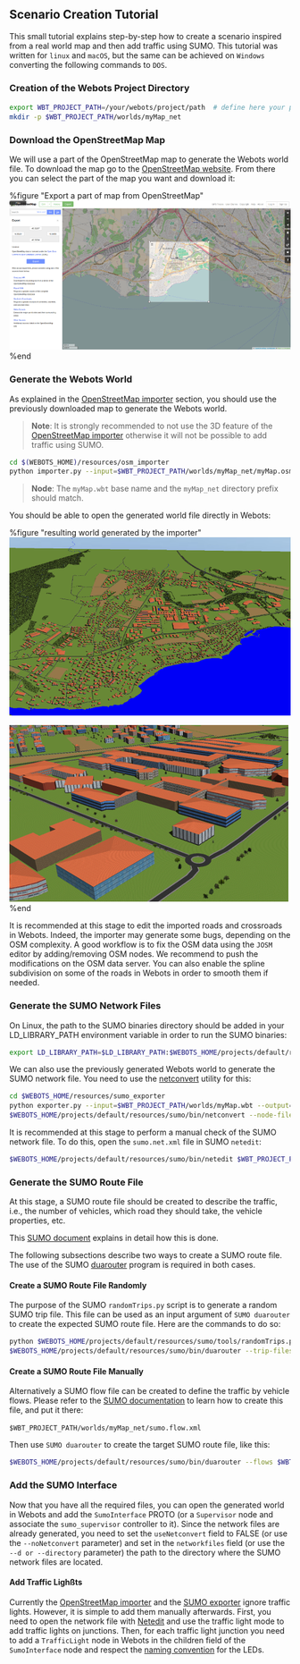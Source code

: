 ## Scenario Creation Tutorial

This small tutorial explains step-by-step how to create a scenario inspired from a real world map and then add traffic using SUMO.
This tutorial was written for `linux` and `macOS`, but the same can be achieved on `Windows` converting the following commands to `DOS`.

### Creation of the Webots Project Directory

```sh
export WBT_PROJECT_PATH=/your/webots/project/path  # define here your project path
mkdir -p $WBT_PROJECT_PATH/worlds/myMap_net
```

### Download the OpenStreetMap Map

We will use a part of the OpenStreetMap map to generate the Webots world file.
To download the map go to the [OpenStreetMap website](https://www.openstreetmap.org/export).
From there you can select the part of the map you want and download it:

%figure "Export a part of map from OpenStreetMap"
![osm_export.png](images/osm_export.png)
%end

### Generate the Webots World

As explained in the [OpenStreetMap importer](openstreetmap-importer.md) section, you should use the previously downloaded map to generate the Webots world.

> **Note**: It is strongly recommended to not use the 3D feature of the [OpenStreetMap importer](openstreetmap-importer.md) otherwise it will not be possible to add traffic using SUMO.

```sh
cd $(WEBOTS_HOME)/resources/osm_importer
python importer.py --input=$WBT_PROJECT_PATH/worlds/myMap_net/myMap.osm --output=$WBT_PROJECT_PATH/worlds/myMap.wbt
```

> **Node**: The `myMap.wbt` base name and the `myMap_net` directory prefix should match.

You should be able to open the generated world file directly in Webots:

%figure "resulting world generated by the importer"
![osm_tutorial_import1.png](images/osm_tutorial_import1.png)

![osm_tutorial_import2.png](images/osm_tutorial_import2.png)
%end

It is recommended at this stage to edit the imported roads and crossroads in Webots.
Indeed, the importer may generate some bugs, depending on the OSM complexity.
A good workflow is to fix the OSM data using the `JOSM` editor by adding/removing OSM nodes.
We recommend to push the modifications on the OSM data server.
You can also enable the spline subdivision on some of the roads in Webots in order to smooth them if needed.

### Generate the SUMO Network Files

On Linux, the path to the SUMO binaries directory should be added in your LD\_LIBRARY\_PATH environment variable in order to run the SUMO binaries:

```sh
export LD_LIBRARY_PATH=$LD_LIBRARY_PATH:$WEBOTS_HOME/projects/default/resources/sumo/bin
```

We can also use the previously generated Webots world to generate the SUMO network file.
You need to use the [netconvert](http://sumo.dlr.de/wiki/NETCONVERT) utility for this:

```sh
cd $WEBOTS_HOME/resources/sumo_exporter
python exporter.py --input=$WBT_PROJECT_PATH/worlds/myMap.wbt --output=$WBT_PROJECT_PATH/worlds/myMap_net
$WEBOTS_HOME/projects/default/resources/sumo/bin/netconvert --node-files=$WBT_PROJECT_PATH/worlds/myMap_net/sumo.nod.xml --edge-files=$WBT_PROJECT_PATH/worlds/myMap_net/sumo.edg.xml --output-file=$WBT_PROJECT_PATH/worlds/myMap_net/sumo.net.xml
```

It is recommended at this stage to perform a manual check of the SUMO network file.
To do this, open the `sumo.net.xml` file in SUMO `netedit`:

```sh
$WEBOTS_HOME/projects/default/resources/sumo/bin/netedit $WBT_PROJECT_PATH/worlds/myMap_net/sumo.net.xml
```

### Generate the SUMO Route File

At this stage, a SUMO route file should be created to describe the traffic, i.e., the number of vehicles, which road they should take, the vehicle properties, etc.

This [SUMO document](http://sumo.dlr.de/wiki/Definition_of_Vehicles,_Vehicle_Types,_and_Routes) explains in detail how this is done.

The following subsections describe two ways to create a SUMO route file.
The use of the SUMO [duarouter](http://sumo.dlr.de/wiki/DUAROUTER) program is required in both cases.

#### Create a SUMO Route File Randomly

The purpose of the SUMO `randomTrips.py` script is to generate a random SUMO trip file.
This file can be used as an input argument of `SUMO duarouter` to create the expected SUMO route file.
Here are the commands to do so:

```sh
python $WEBOTS_HOME/projects/default/resources/sumo/tools/randomTrips.py -n $WBT_PROJECT_PATH/worlds/myMap_net/sumo.net.xml -o $WBT_PROJECT_PATH/worlds/myMap_net/sumo.trip.xml
$WEBOTS_HOME/projects/default/resources/sumo/bin/duarouter --trip-files $WBT_PROJECT_PATH/worlds/myMap_net/sumo.trip.xml --net-file $WBT_PROJECT_PATH/worlds/myMap_net/sumo.net.xml --output-file $WBT_PROJECT_PATH/worlds/myMap_net/sumo.rou.xml --ignore-errors true
```

#### Create a SUMO Route File Manually

Alternatively a SUMO flow file can be created to define the traffic by vehicle flows.
Please refer to the [SUMO documentation](http://sumo.dlr.de/wiki/Definition_of_Vehicles,_Vehicle_Types,_and_Routes) to learn how to create this file, and put it there:

`$WBT_PROJECT_PATH/worlds/myMap_net/sumo.flow.xml`

Then use `SUMO duarouter` to create the target SUMO route file, like this:

```sh
$WEBOTS_HOME/projects/default/resources/sumo/bin/duarouter --flows $WBT_PROJECT_PATH/worlds/myMap_net/sumo.flow.xml --net-file $WBT_PROJECT_PATH/worlds/myMap_net/sumo.net.xml --output-file $WBT_PROJECT_PATH/worlds/myMap_net/sumo.rou.xml
```

### Add the SUMO Interface

Now that you have all the required files, you can open the generated world in Webots and add the `SumoInterface` PROTO (or a `Supervisor` node and associate the `sumo_supervisor` controller to it).
Since the network files are already generated, you need to set the `useNetconvert` field to FALSE (or use the `--noNetconvert` parameter) and set in the `networkfiles` field (or use the `--d or --directory` parameter) the path to the directory where the SUMO network files are located.

#### Add Traffic Lighßts

Currently the [OpenStreetMap importer](openstreetmap-importer.md) and the [SUMO exporter](sumo-exporter.md) ignore traffic lights.
However, it is simple to add them manually afterwards.
First, you need to open the network file with [Netedit](http://sumo.dlr.de/wiki/NETEDIT#Traffic_Lights_2) and use the traffic light mode to add traffic lights on junctions.
Then, for each traffic light junction you need to add a `TrafficLight` node in Webots in the children field of the `SumoInterface` node and respect the [naming convention](sumo-interface.md#traffic-lights-synchronization) for the LEDs.
